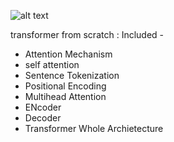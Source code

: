 ![alt text](https://machinelearningmastery.com/wp-content/uploads/2021/10/transformer_1.png)


transformer from scratch :
Included -
- Attention Mechanism
- self attention
- Sentence Tokenization
- Positional Encoding
- Multihead Attention
- ENcoder
- Decoder
- Transformer Whole Archietecture
  
  
  
